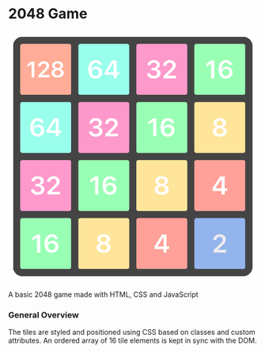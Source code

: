 # 2048 Game

![image](preview.png)

A basic 2048 game made with HTML, CSS and JavaScript


### General Overview

The tiles are styled and positioned using CSS based on classes and custom attributes. An ordered array of 16 tile elements is kept in sync with the DOM.

